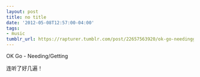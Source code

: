 ```yaml
---
layout: post
title: no title
date: '2012-05-08T12:57:00-04:00'
tags:
- music
tumblr_url: https://rapturer.tumblr.com/post/22657563920/ok-go-needinggetting-%E8%BF%9E%E5%90%AC%E4%BA%86%E5%A5%BD%E5%87%A0%E9%81%8D
---
```

OK Go - Needing/Getting

连听了好几遍！

